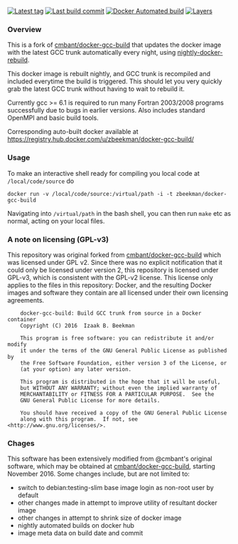 [![Latest tag](https://images.microbadger.com/badges/version/zbeekman/docker-gcc-build.svg)](https://microbadger.com/images/zbeekman/docker-gcc-build) 
[![Last build commit](https://images.microbadger.com/badges/commit/zbeekman/docker-gcc-build.svg)](https://microbadger.com/images/zbeekman/docker-gcc-build) 
[![Docker Automated build](https://img.shields.io/docker/automated/zbeekman/docker-gcc-build.svg)](https://hub.docker.com/r/zbeekman/docker-gcc-build/builds/) 
[![Layers](https://images.microbadger.com/badges/image/zbeekman/docker-gcc-build.svg)](https://microbadger.com/images/zbeekman/docker-gcc-build)

### Overview

This is a fork of [cmbant/docker-gcc-build] that updates the docker
image with the latest GCC trunk automatically every night, using
[nightly-docker-rebuild].

This docker image is rebuilt nightly, and GCC trunk is recompiled and
included everytime the build is triggered. This should let you very
quickly grab the latest GCC trunk without having to wait to rebuild
it.

Currently gcc >= 6.1 is required to run many Fortran 2003/2008
programs successfully due to bugs in earlier versions. Also includes
standard OpenMPI and basic build tools.

Corresponding auto-built docker available at
https://registry.hub.docker.com/u/zbeekman/docker-gcc-build/

### Usage

To make an interactive shell ready for compiling you local code at
`/local/code/source` do

```
docker run -v /local/code/source:/virtual/path -i -t zbeekman/docker-gcc-build
```

Navigating into `/virtual/path` in the bash shell, you can then run `make`
etc as normal, acting on your local files.

### A note on licensing (GPL-v3)

This repository was original forked from [cmbant/docker-gcc-build]
which was licensed under GPL v2. Since there was no explicit
notification that it could only be licensed under version 2, this
repository is licensed under GPL-v3, which is consistent with the
GPL-v2 license. This license only applies to the files in this
repository: Docker, and the resulting Docker images and software they
contain are all licensed under their own licensing agreements.

```
    docker-gcc-build: Build GCC trunk from source in a Docker container
    Copyright (C) 2016  Izaak B. Beekman

    This program is free software: you can redistribute it and/or modify
    it under the terms of the GNU General Public License as published by
    the Free Software Foundation, either version 3 of the License, or
    (at your option) any later version.

    This program is distributed in the hope that it will be useful,
    but WITHOUT ANY WARRANTY; without even the implied warranty of
    MERCHANTABILITY or FITNESS FOR A PARTICULAR PURPOSE.  See the
    GNU General Public License for more details.

    You should have received a copy of the GNU General Public License
    along with this program.  If not, see <http://www.gnu.org/licenses/>.

```

### Chages

This software has been extensively modified from @cmbant's original
software, which may be obtained at [cmbant/docker-gcc-build], starting
November 2016. Some changes include, but are not limited to:

 - switch to debian:testing-slim base image login as non-root user by
   default
 - other changes made in attempt to improve utility of resultant docker
   image
 - other changes in attempt to shrink size of docker image
 - nightly automated builds on docker hub
 - image meta data on build date and commit

[cmbant/docker-gcc-build]: https://github.com/cmbant/docker-gcc-build
[nightly-docker-rebuild]: https://github.com/zbeekman/nightly-docker-rebuild
